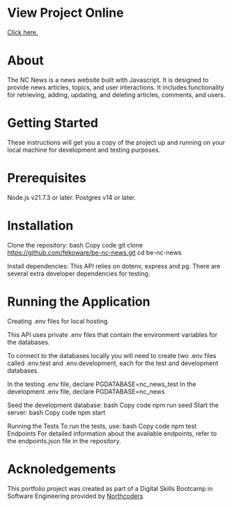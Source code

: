 # View Project Online
[Click here.
](https://nc-news-bxej.onrender.com/api)

# About
The NC News is a news website built with Javascript. It is designed to provide news articles, topics, and user interactions. It includes functionality for retrieving, adding, updating, and deleting articles, comments, and users.

# Getting Started
These instructions will get you a copy of the project up and running on your local machine for development and testing purposes.

# Prerequisites
Node.js v21.7.3 or later.
Postgres v14 or later.

# Installation

Clone the repository:
bash
Copy code
git clone https://github.com/fekoware/be-nc-news.git
cd be-nc-news

Install dependencies:
This API relies on dotenv, express and pg. There are several extra developer dependencies for testing.

# Running the Application

Creating .env files for local hosting

This API uses private .env files that contain the environment variables for the databases. 

To connect to the databases locally you will need to create two .env files called .env.test and .env.development, each for the test and development databases. 

In the testing .env file, declare PGDATABASE=nc_news_test
In the development .env file, declare PGDATABASE=nc_news

Seed the development database:
bash
Copy code
npm run seed
Start the server:
bash
Copy code
npm start

Running the Tests
To run the tests, use:
bash
Copy code
npm test
Endpoints
For detailed information about the available endpoints, refer to the endpoints.json file in the repository.


# Acknoledgements

This portfolio project was created as part of a Digital Skills Bootcamp in Software Engineering provided by [Northcoders](https://northcoders.com/)
